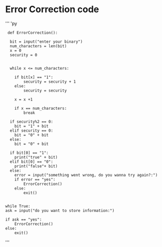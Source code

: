 # Error Correction code 


''' 
   'py

     def ErrorCorrection():

      bit = input("enter your binary")
      num_characters = len(bit)
      x = 0 
      security = 0 

   
      while x <= num_characters:
     
        if bit[x] == "1":
            security = security + 1
        else:
            security = security

        x = x +1 

        if x == num_characters:
            break
    
      if security%2 == 0:
        bit = "1" + bit 
      elif security == 0:
        bit = "0" + bit 
      else:
        bit = "0" + bit
    
      if bit[0] == "1":
        print("true" + bit)
      elif bit[0] == "0":
        print("false"+ bit)
      else: 
        error = input("something went wrong, do you wanna try again?:")
        if error == "yes":
            ErrorCorrection()
        else:
            exit()


    while True:  
    ask = input("do you want to store information:")

    if ask == "yes":
        ErrorCorrection()
    else:
        exit()
'''

